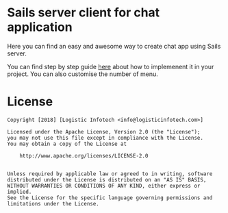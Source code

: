 # Sails server client for chat application

Here you can find an easy and awesome way to create chat app using Sails server.

You can find step by step guide [here](https://www.logisticinfotech.com/blog/easiest-way-to-create-contextual-menu-in-android/) about how to implemenent it in your project. You can also customise the number of menu.


# License

    Copyright [2018] [Logistic Infotech <info@logisticinfotech.com>]

    Licensed under the Apache License, Version 2.0 (the "License");
    you may not use this file except in compliance with the License.
    You may obtain a copy of the License at
    
    	http://www.apache.org/licenses/LICENSE-2.0
        
    
    Unless required by applicable law or agreed to in writing, software
    distributed under the License is distributed on an "AS IS" BASIS,
    WITHOUT WARRANTIES OR CONDITIONS OF ANY KIND, either express or implied.
    See the License for the specific language governing permissions and
    limitations under the License.
